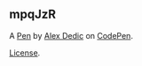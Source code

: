 mpqJzR
------


A [Pen](https://codepen.io/Xrafter/pen/mpqJzR) by [Alex Dedic](https://codepen.io/Xrafter) on [CodePen](https://codepen.io).

[License](https://codepen.io/Xrafter/pen/mpqJzR/license).